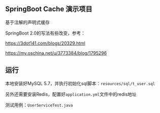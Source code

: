 ## SpringBoot Cache 演示项目

基于注解的声明式缓存

SpringBoot 2.0的写法有些改变，参考：

https://3dot141.com/blogs/20329.html

https://my.oschina.net/u/3773384/blog/1795296

## 运行

本地安装好MySQL 5.7，并执行初始化sql脚本：`resources/sql/t_user.sql`

另外还需要安装Redis，配置好`application.yml`文件中的redis地址

测试用例：`UserServiceTest.java`


